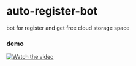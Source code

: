 # auto-register-bot
bot for register and get free cloud storage space

### demo

[![Watch the video](https://img.youtube.com/vi/yER2stMcz9M/maxresdefault.jpg)](https://www.youtube.com/watch?v=yER2stMcz9M)
